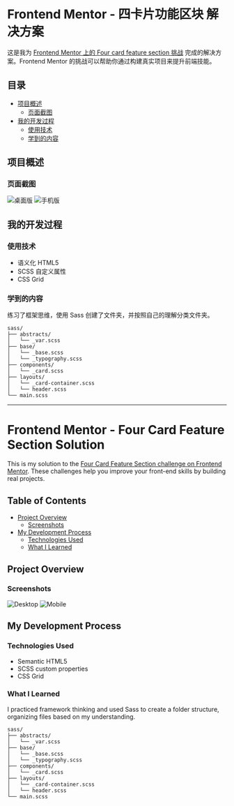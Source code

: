 # Frontend Mentor - 四卡片功能区块 解决方案

这是我为 [Frontend Mentor 上的 Four card feature section 挑战](https://www.frontendmentor.io/challenges/four-card-feature-section-weK1eFYK) 完成的解决方案。Frontend Mentor 的挑战可以帮助你通过构建真实项目来提升前端技能。

## 目录

-   [项目概述](#项目概述)
    -   [页面截图](#页面截图)
-   [我的开发过程](#我的开发过程)
    -   [使用技术](#使用技术)
    -   [学到的内容](#学到的内容)

## 项目概述

### 页面截图

![桌面版](./completed/desktop.png)
![手机版](./completed/moblie.jpg)

## 我的开发过程

### 使用技术

-   语义化 HTML5
-   SCSS 自定义属性
-   CSS Grid

### 学到的内容

练习了框架思维，使用 Sass 创建了文件夹，并按照自己的理解分类文件夹。

```plaintext
sass/
├── abstracts/
│   └── _var.scss
├── base/
│   └── _base.scss
│   └── _typography.scss
├── components/
│   └── _card.scss
├── layouts/
│   └── _card-container.scss
│   └── header.scss
└── main.scss
```

---

# Frontend Mentor - Four Card Feature Section Solution

This is my solution to the [Four Card Feature Section challenge on Frontend Mentor](https://www.frontendmentor.io/challenges/four-card-feature-section-weK1eFYK). These challenges help you improve your front-end skills by building real projects.

## Table of Contents

-   [Project Overview](#project-overview)
    -   [Screenshots](#screenshots)
-   [My Development Process](#my-development-process)
    -   [Technologies Used](#technologies-used)
    -   [What I Learned](#what-i-learned)

## Project Overview

### Screenshots

![Desktop](./completed/desktop.png)
![Mobile](./completed/moblie.jpg)

## My Development Process

### Technologies Used

-   Semantic HTML5
-   SCSS custom properties
-   CSS Grid

### What I Learned

I practiced framework thinking and used Sass to create a folder structure, organizing files based on my understanding.

```plaintext
sass/
├── abstracts/
│   └── _var.scss
├── base/
│   └── _base.scss
│   └── _typography.scss
├── components/
│   └── _card.scss
├── layouts/
│   └── _card-container.scss
│   └── header.scss
└── main.scss
```
